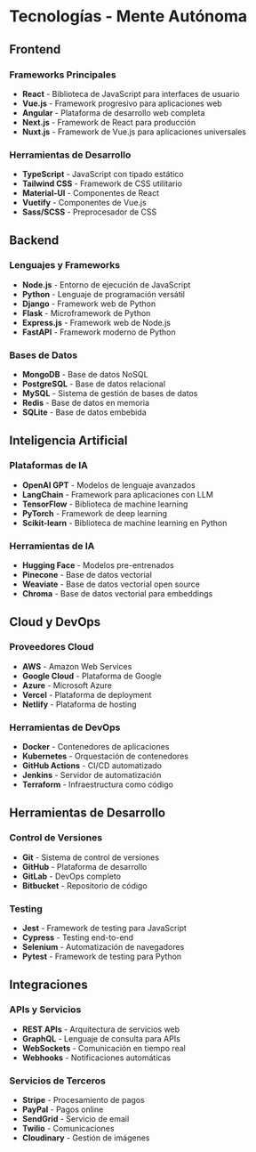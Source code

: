 # Tecnologías - Mente Autónoma

## Frontend
### Frameworks Principales
- **React** - Biblioteca de JavaScript para interfaces de usuario
- **Vue.js** - Framework progresivo para aplicaciones web
- **Angular** - Plataforma de desarrollo web completa
- **Next.js** - Framework de React para producción
- **Nuxt.js** - Framework de Vue.js para aplicaciones universales

### Herramientas de Desarrollo
- **TypeScript** - JavaScript con tipado estático
- **Tailwind CSS** - Framework de CSS utilitario
- **Material-UI** - Componentes de React
- **Vuetify** - Componentes de Vue.js
- **Sass/SCSS** - Preprocesador de CSS

## Backend
### Lenguajes y Frameworks
- **Node.js** - Entorno de ejecución de JavaScript
- **Python** - Lenguaje de programación versátil
- **Django** - Framework web de Python
- **Flask** - Microframework de Python
- **Express.js** - Framework web de Node.js
- **FastAPI** - Framework moderno de Python

### Bases de Datos
- **MongoDB** - Base de datos NoSQL
- **PostgreSQL** - Base de datos relacional
- **MySQL** - Sistema de gestión de bases de datos
- **Redis** - Base de datos en memoria
- **SQLite** - Base de datos embebida

## Inteligencia Artificial
### Plataformas de IA
- **OpenAI GPT** - Modelos de lenguaje avanzados
- **LangChain** - Framework para aplicaciones con LLM
- **TensorFlow** - Biblioteca de machine learning
- **PyTorch** - Framework de deep learning
- **Scikit-learn** - Biblioteca de machine learning en Python

### Herramientas de IA
- **Hugging Face** - Modelos pre-entrenados
- **Pinecone** - Base de datos vectorial
- **Weaviate** - Base de datos vectorial open source
- **Chroma** - Base de datos vectorial para embeddings

## Cloud y DevOps
### Proveedores Cloud
- **AWS** - Amazon Web Services
- **Google Cloud** - Plataforma de Google
- **Azure** - Microsoft Azure
- **Vercel** - Plataforma de deployment
- **Netlify** - Plataforma de hosting

### Herramientas de DevOps
- **Docker** - Contenedores de aplicaciones
- **Kubernetes** - Orquestación de contenedores
- **GitHub Actions** - CI/CD automatizado
- **Jenkins** - Servidor de automatización
- **Terraform** - Infraestructura como código

## Herramientas de Desarrollo
### Control de Versiones
- **Git** - Sistema de control de versiones
- **GitHub** - Plataforma de desarrollo
- **GitLab** - DevOps completo
- **Bitbucket** - Repositorio de código

### Testing
- **Jest** - Framework de testing para JavaScript
- **Cypress** - Testing end-to-end
- **Selenium** - Automatización de navegadores
- **Pytest** - Framework de testing para Python

## Integraciones
### APIs y Servicios
- **REST APIs** - Arquitectura de servicios web
- **GraphQL** - Lenguaje de consulta para APIs
- **WebSockets** - Comunicación en tiempo real
- **Webhooks** - Notificaciones automáticas

### Servicios de Terceros
- **Stripe** - Procesamiento de pagos
- **PayPal** - Pagos online
- **SendGrid** - Servicio de email
- **Twilio** - Comunicaciones
- **Cloudinary** - Gestión de imágenes
